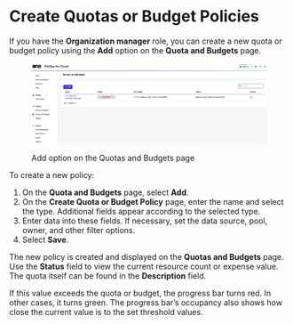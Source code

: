 # Create Quotas or Budget Policies

If you have the **Organization manager** role, you can create a new quota or budget policy using the **Add** option on the **Quota and Budgets** page.

<figure><img src="../../../.gitbook/assets/finOps_quotas_and_budgets.png" alt=""><figcaption><p>Add option on the Quotas and Budgets page</p></figcaption></figure>

To create a new policy:

1. On the **Quota and Budgets** page, select **Add**.&#x20;
2. On the **Create Quota or Budget Policy** page, enter the name and select the type. Additional fields appear according to the selected type.&#x20;
3. Enter data into these fields. If necessary, set the data source, pool, owner, and other filter options.&#x20;
4. Select **Save**.

The new policy is created and displayed on the **Quotas and Budgets** page. Use the **Status** field to view the current resource count or expense value. The quota itself can be found in the **Description** field.&#x20;

If this value exceeds the quota or budget, the progress bar turns red. In other cases, it turns green. The progress bar’s occupancy also shows how close the current value is to the set threshold values. &#x20;
